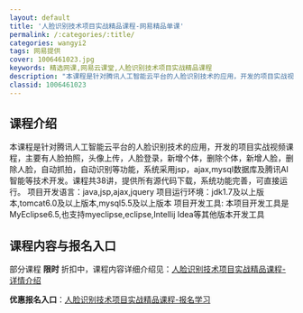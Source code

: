 ```yaml
---
layout: default
title: '人脸识别技术项目实战精品课程-网易精品单课'
permalink: /:categories/:title/
categories: wangyi2
tags: 网易提供
cover: 1006461023.jpg
keywords: 精选网课,网易云课堂,人脸识别技术项目实战精品课程
description: "本课程是针对腾讯人工智能云平台的人脸识别技术的应用，开发的项目实战视频课程，主要有人脸拍照，头像上传，人脸登录，新增个体，删除个体，新增人脸，删除人脸，自动抓拍，自动识别等功能，系统采用js"
classid: 1006461023
---
```


## 课程介绍

本课程是针对腾讯人工智能云平台的人脸识别技术的应用，开发的项目实战视频课程，主要有人脸拍照，头像上传，人脸登录，新增个体，删除个体，新增人脸，删除人脸，自动抓拍，自动识别等功能，系统采用jsp，ajax,mysql数据库及腾讯AI智能等技术开发。课程共38讲，提供所有源代码下载，系统功能完善，可直接运行。
项目开发语言：java,jsp,ajax,jquery
项目运行环境：jdk1.7及以上版本,tomcat6.0及以上版本,mysql5.5及以上版本
项目开发工具: 本项目开发工具是MyEclipse6.5,也支持myeclipse,eclipse,Intellij Idea等其他版本开发工具
​

## 课程内容与报名入口

部分课程 **限时** 折扣中，课程内容详细介绍见：[人脸识别技术项目实战精品课程-详情介绍](https://study.163.com/course/introduction/1006461023.htm?share=1&shareId=1025206652&utm_campaign=share&utm_medium=iphoneShare&utm_source=&utm_u=1025206652)

**优惠报名入口**：[人脸识别技术项目实战精品课程-报名学习](https://study.163.com/course/introduction/1006461023.htm?share=1&shareId=1025206652&utm_campaign=share&utm_medium=iphoneShare&utm_source=&utm_u=1025206652)

